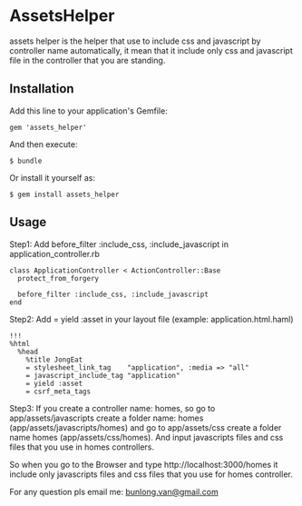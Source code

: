 # AssetsHelper

assets helper is the helper that use to include css and javascript by controller name automatically, it mean that it include only css and javascript file in the controller that you are standing.

## Installation

Add this line to your application's Gemfile:

    gem 'assets_helper'

And then execute:

    $ bundle

Or install it yourself as:

    $ gem install assets_helper

## Usage

Step1: Add before_filter :include_css, :include_javascript in application_controller.rb

    class ApplicationController < ActionController::Base
      protect_from_forgery

      before_filter :include_css, :include_javascript
    end

Step2: Add = yield :asset in your layout file (example: application.html.haml)

    !!!
    %html
      %head
        %title JongEat
        = stylesheet_link_tag    "application", :media => "all"
        = javascript_include_tag "application"
        = yield :asset
        = csrf_meta_tags

Step3: If you create a controller name: homes, so go to app/assets/javascripts create a folder name: homes (app/assets/javascripts/homes) and go to app/assets/css create a folder name homes (app/assets/css/homes). And input javascripts files and css files that you use in homes controllers.

So when you go to the Browser and type http://localhost:3000/homes it include only javascripts files and css files that you use for homes controller.

For any question pls email me: bunlong.van@gmail.com